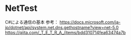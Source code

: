 # NetTest
C#による通信の基本
参考：
https://docs.microsoft.com/ja-jp/dotnet/api/system.net.dns.gethostname?view=net-5.0
https://qiita.com/_T_E_T_R_A_/items/bdd310714fea63474a7b
